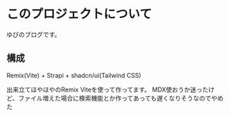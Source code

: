 # このプロジェクトについて

ゆぴのブログです。

## 構成

Remix(Vite) + Strapi + shadcn/ui(Tailwind CSS)

出来立てほやほやのRemix Viteを使って作ってます。
MDX使おうか迷ったけど、ファイル増えた場合に検索機能とか作ってあっても遅くなりそうなのでやめた
